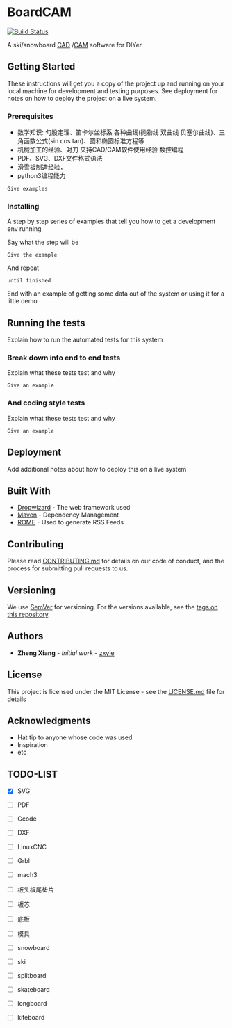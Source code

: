 # BoardCAM
[![Build Status](https://travis-ci.com/zxyle/BoardCAM.svg?branch=master)](https://travis-ci.com/zxyle/BoardCAM)

A ski/snowboard [CAD](https://zh.wikipedia.org/zh-hans/%E8%AE%A1%E7%AE%97%E6%9C%BA%E8%BE%85%E5%8A%A9%E8%AE%BE%E8%AE%A1) /[CAM](https://zh.wikipedia.org/wiki/%E8%AE%A1%E7%AE%97%E6%9C%BA%E8%BE%85%E5%8A%A9%E5%88%B6%E9%80%A0) software for DIYer.

## Getting Started

These instructions will get you a copy of the project up and running on your local machine for development and testing purposes. See deployment for notes on how to deploy the project on a live system.

### Prerequisites
* 数学知识: 勾股定理、笛卡尔坐标系 各种曲线(抛物线 双曲线 贝塞尔曲线)、三角函数公式(sin cos tan)、圆和椭圆标准方程等
* 机械加工的经验、对刀 夹持CAD/CAM软件使用经验 数控编程
* PDF、SVG、DXF文件格式语法
* 滑雪板制造经验，
* python3编程能力

```
Give examples
```

### Installing

A step by step series of examples that tell you how to get a development env running

Say what the step will be

```
Give the example
```

And repeat

```
until finished
```

End with an example of getting some data out of the system or using it for a little demo

## Running the tests

Explain how to run the automated tests for this system

### Break down into end to end tests

Explain what these tests test and why

```
Give an example
```

### And coding style tests

Explain what these tests test and why

```
Give an example
```

## Deployment

Add additional notes about how to deploy this on a live system

## Built With

* [Dropwizard](http://www.dropwizard.io/1.0.2/docs/) - The web framework used
* [Maven](https://maven.apache.org/) - Dependency Management
* [ROME](https://rometools.github.io/rome/) - Used to generate RSS Feeds

## Contributing

Please read [CONTRIBUTING.md](./docs/CONTRIBUTING.md) for details on our code of conduct, and the process for submitting pull requests to us.

## Versioning

We use [SemVer](http://semver.org/) for versioning. For the versions available, see the [tags on this repository](https://github.com/your/project/tags). 

## Authors

* **Zheng Xiang** - *Initial work* - [zxyle](https://github.com/zxyle)


## License

This project is licensed under the MIT License - see the [LICENSE.md](LICENSE.md) file for details

## Acknowledgments

* Hat tip to anyone whose code was used
* Inspiration
* etc

## TODO-LIST
- [x] SVG
- [ ] PDF
- [ ] Gcode
- [ ] DXF

- [ ] LinuxCNC
- [ ] Grbl
- [ ] mach3

- [ ] 板头板尾垫片
- [ ] 板芯
- [ ] 底板
- [ ] 模具


- [ ] snowboard
- [ ] ski
- [ ] splitboard
- [ ] skateboard
- [ ] longboard
- [ ] kiteboard
